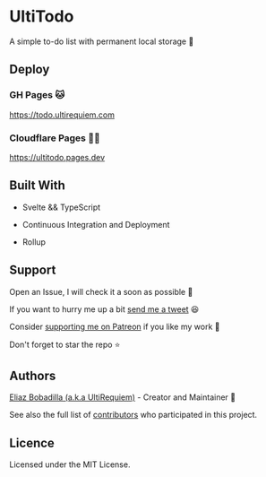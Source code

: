 # UltiTodo

A simple to-do list with permanent local storage 🚀

## Deploy

### GH Pages 🐱

https://todo.ultirequiem.com

### Cloudflare Pages 👷‍♀️

https://ultitodo.pages.dev

## Built With

- Svelte && TypeScript

- Continuous Integration and Deployment

- Rollup

## Support

Open an Issue, I will check it a soon as possible 👀

If you want to hurry me up a bit
[send me a tweet](https://twitter.com/intent/tweet?text=%40UltiRequiem%20) 😆

Consider [supporting me on Patreon](https://patreon.com/UltiRequiem) if you like
my work 🚀

Don't forget to star the repo ⭐

## Authors

[Eliaz Bobadilla (a.k.a UltiRequiem)](https://ultirequiem.com) - Creator and
Maintainer 💪

See also the full list of
[contributors](https://github.com/UltiRequiem/ultitodo/contributors) who
participated in this project.

## Licence

Licensed under the MIT License.

